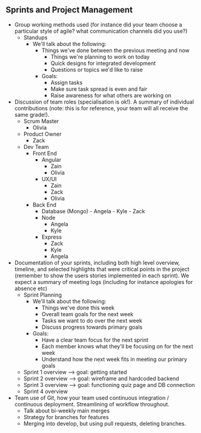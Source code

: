 ## Sprints and Project Management

- Group working methods used (for instance did your team choose a particular style of agile? what communication channels did you use?)
    - Standups
        - We'll talk about the following:
            - Things we've done between the previous meeting and now
		        - Things we're planning to work on today
		        - Quick designs for integrated development
		        - Questions or topics we'd like to raise
	      - Goals:
            - Assign tasks
            - Make sure task spread is even and fair
            - Raise awareness for what others are working on
- Discussion of team roles (specialisation is ok!). A summary of individual contributions (note: this is for reference, your team will all receive the same grade!).
    - Scrum Master
        -  Olivia
    - Product Owner
        -  Zack
    -   Dev Team
        - Front End
            - Angular
                - Zain
                - Olivia
            -  UX/UI
                - Zain
                - Zack
                - Olivia
        - Back End
            - Database (Mongo)
			          - Angela
			          - Kyle
			          - Zack
            - Node
                - Angela
                - Kyle
            - Express
                - Zack
                - Kyle
                - Angela
- Documentation of your sprints, including both high level overview, timeline, and selected highlights that were critical points in the project (remember to show the users stories implemented in each sprint). We expect a summary of meeting logs (including for instance apologies for absence etc)
    - Sprint Planning
        - We'll talk about the following:
            - Things we've done this week
            - Overall team goals for the next week
            - Tasks we want to do over the next week
            - Discuss progress towards primary goals
        - Goals:
            - Have a clear team focus for the next sprint
            - Each member knows what they'll be focusing on for the next week
            - Understand how the next week fits in meeting our primary goals
    - Sprint 1 overview --> goal: getting started
    - Sprint 2 overview --> goal: wireframe and hardcoded backend
    - Sprint 3 overview --> goal: functioning quiz page and DB connection
    - Sprint 4 overview
-  Team use of Git, how your team used continuous integration / continuous deployment. Streamlining of workflow throughout.
    - Talk about bi-weekly main merges
    - Strategy for branches for features
    - Merging into develop, but using pull requests, deleting branches.
